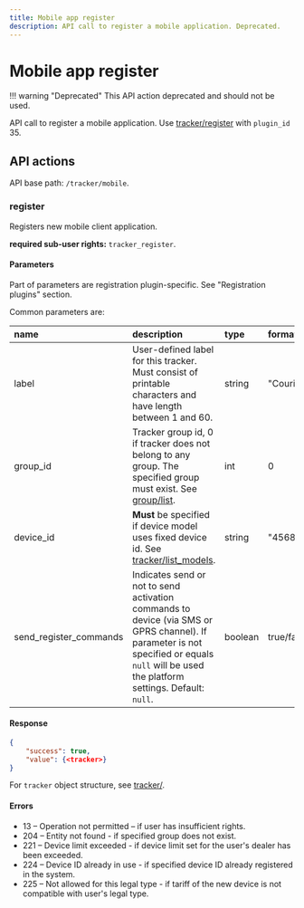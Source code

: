 ```yaml
---
title: Mobile app register
description: API call to register a mobile application. Deprecated.
---
```

# Mobile app register

!!! warning "Deprecated"
    This API action deprecated and should not be used.

API call to register a mobile application. Use [tracker/register](./index.md#register) with `plugin_id` 35.


## API actions

API base path: `/tracker/mobile`.

### register

Registers new mobile client application.

**required sub-user rights:** `tracker_register`.

#### Parameters

Part of parameters are registration plugin-specific. See "Registration plugins" section.

Common parameters are:

| name                   | description                                                                                                                                                                                 | type    | format          |
|:-----------------------|:--------------------------------------------------------------------------------------------------------------------------------------------------------------------------------------------|:--------|:----------------|
| label                  | User-defined label for this tracker. Must consist of printable characters and have length between 1 and 60.                                                                                 | string  | "Courier"       |
| group_id               | Tracker group id, 0 if tracker does not belong to any group. The specified group must exist. See [group/list](./group.md#list).                                                             | int     | 0               |
| device_id              | **Must** be specified if device model uses fixed device id. See [tracker/list_models](./index.md#list_models).                                                                              | string  | "4568005588562" |
| send_register_commands | Indicates send or not to send activation commands to device (via SMS or GPRS channel). If parameter is not specified or equals  `null` will be used the platform settings. Default: `null`. | boolean | true/false      |

#### Response

```json
{
    "success": true,
    "value": {<tracker>}
}
```

For `tracker` object structure, see [tracker/](./index.md#tracker-object-structure).

#### Errors

* 13 – Operation not permitted – if user has insufficient rights.
* 204 – Entity not found - if specified group does not exist.
* 221 – Device limit exceeded - if device limit set for the user's dealer has been exceeded.
* 224 – Device ID already in use - if specified device ID already registered in the system.
* 225 – Not allowed for this legal type - if tariff of the new device is not compatible with user's legal type.
